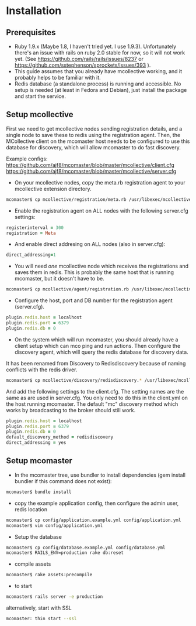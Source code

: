 Installation
============

Prerequisites
-----------------

 * Ruby 1.9.x (Maybe 1.8, I haven't tried yet. I use 1.9.3). Unfortunately there's an issue with rails on ruby 2.0 stable for now, so it will not work yet. (See https://github.com/rails/rails/issues/8237 or https://github.com/sstephenson/sprockets/issues/393 ).
 * This guide assumes that you already have mcollective working, and it probably helps to be familiar with it.
 * Redis database (a standalone process) is running and accessible. No setup is needed (at least in Fedora and Debian), just install the package and start the service.

Setup mcollective
-----------------

First we need to get mcollective nodes sending registration details, and a single node to save these to redis using the registration agent. Then, the MCollective client on the mcomaster host needs to be configured to use this database for discovery, which will allow mcomaster to do fast discovery.

Example configs: https://github.com/ajf8/mcomaster/blob/master/mcollective/client.cfg https://github.com/ajf8/mcomaster/blob/master/mcollective/server.cfg

  * On your mcollective nodes, copy the meta.rb registration agent to your
mcollective extension directory.

``` bash
mcomaster$ cp mcollective/registration/meta.rb /usr/libexec/mcollective/mcollective/registration/meta.rb
```

  * Enable the registration agent on ALL nodes with the following server.cfg settings:

``` ruby
registerinterval = 300
registration = Meta
```

  * And enable direct addresing on ALL nodes (also in server.cfg):

``` ruby
direct_addressing=1
```

  * You will need *one* mcollective node which receives the registrations and saves them in redis. This is probably the same host that is running mcomaster, but it doesn't have to be.

``` bash
mcomaster$ cp mcollective/agent/registration.rb /usr/libexec/mcollective/mcollective/agent/
```

  * Configure the host, port and DB number for the registration agent (server.cfg).

``` ruby
plugin.redis.host = localhost
plugin.redis.port = 6379
plugin.redis.db = 0
```

  * On the system which will run mcomaster, you should already have a client setup which can mco ping and run actions. Then configure the discovery agent, which will query the redis database for discovery data.

  It has been renamed from Discovery to Redisdiscovery because of naming conflicts with the redis driver.

``` bash
mcomaster$ cp mcollective/discovery/redisdiscovery.* /usr/libexec/mcollective/mcollective/discovery/
```

  And add the following settings to the client.cfg. The setting names are the same as are used in server.cfg. You only need to do this in the client.yml on the host running mcomaster. The default "mc" discovery method which works by broadcasting to the broker should still work.

``` ruby
plugin.redis.host = localhost
plugin.redis.port = 6379
plugin.redis.db = 0
default_discovery_method = redisdiscovery
direct_addressing = yes
```

Setup mcomaster
---------------

  * In the mcomaster tree, use bundler to install dependencies (gem install bundler if this command does not exist):

``` bash
mcomaster$ bundle install
```

  * copy the example application config, then configure the admin user, redis location

``` bash
mcomaster$ cp config/application.example.yml config/application.yml
mcomaster$ vim config/application.yml
```

  * Setup the database

``` bash
mcomaster$ cp config/database.example.yml config/database.yml
mcomaster$ RAILS_ENV=production rake db:reset
```

  * compile assets

``` bash
mcomaster$ rake assets:precompile
```

  * to start

``` bash
mcomaster$ rails server -e production
```

  alternatively, start with SSL

``` bash
mcomaster: thin start --ssl
```
